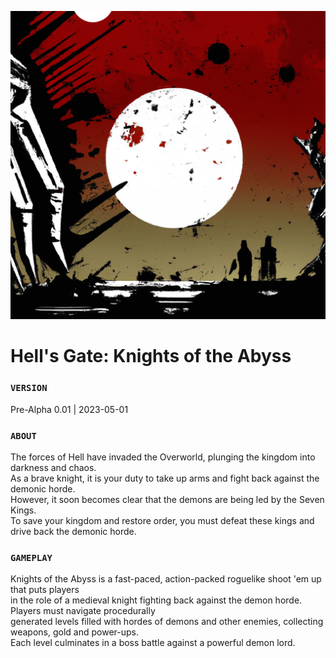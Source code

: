 ![icon](https://github.com/andrearcaina/Hells-Gate/blob/main/Images/header.png)

# Hell's Gate: Knights of the Abyss
### ```VERSION``` ###
Pre-Alpha 0.01 | 2023-05-01

### ```ABOUT``` ###
The forces of Hell have invaded the Overworld, plunging the kingdom into darkness and chaos.\
As a brave knight, it is your duty to take up arms and fight back against the demonic horde.\
However, it soon becomes clear that the demons are being led by the Seven Kings.\
To save your kingdom and restore order, you must defeat these kings and drive back the demonic horde.

### ```GAMEPLAY``` ###
Knights of the Abyss is a fast-paced, action-packed roguelike shoot 'em up that puts players\
in the role of a medieval knight fighting back against the demon horde. Players must navigate procedurally\
generated levels filled with hordes of demons and other enemies, collecting weapons, gold and power-ups.\
Each level culminates in a boss battle against a powerful demon lord.
